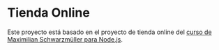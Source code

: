 # Tienda Online

Este proyecto está basado en el proyecto de tienda online del [curso de Maximilian Schwarzmüller para Node.js](https://www.udemy.com/course/nodejs-the-complete-guide/).

